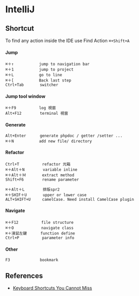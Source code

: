 
IntelliJ
====

Shortcut
-----------

To find any action inside the IDE use Find Action
`⌘+Shift+A`


#### Jump

    ⌘＋↑           jump to navigation bar
    ⌘＋1           jump to project
    ⌘＋L           go to line
    ⌘＋[           Back last step
    Ctrl+Tab       switcher

#### Jump tool window

    ⌘＋F9          log 視窗
    Alt+F12        terminal 視窗

#### Generate

    Alt+Enter      generate phpdoc / getter /setter ...
    ⌘＋N           add new file/ directory

#### Refactor

    Ctrl+T          refactor 光箱
    ⌘＋Alt＋N        variable inline
    ⌘＋Alt＋Ｍ       extract method
    Shift+F6        rename parameter
    
    ⌘＋Alt＋L        排版spr2
    ⌘＋SHIF＋U       upper or lower case
    ALT+SHIFT+U     camelCase. Need install CamelCase plugin

#### Navigate

    ⌘＋F12          file structure
    ⌘＋O            navigate class
    ⌘＋滑鼠左鍵      function define
    Ctrl+P          parameter info
                    
#### Other
                    
    F3             bookmark
    

References
----------

* [Keyboard Shortcuts You Cannot Miss](https:www.jetbrains.com/help/idea/2016.3/keyboard-shortcuts-you-cannot-miss.html)
